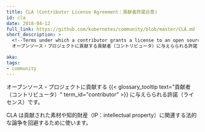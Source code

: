 ```yaml
---
title: CLA (Contributor License Agreement：貢献者許諾合意)
id: cla
date: 2018-04-12
full_link: https://github.com/kubernetes/community/blob/master/CLA.md
short_description: >
  <!--Terms under which a contributor grants a license to an open source project for their contributions.-->
  オープンソース・プロジェクトに貢献する貢献者（コントリビュータ）に与えらられる許諾（ライセンス）です。

aka: 
tags:
- community
---
```

 <!--Terms under which a {{< glossary_tooltip text="contributor" term_id="contributor" >}} grants a license to an open source project for their contributions.-->
 オープンソース・プロジェクトに貢献する {{< glossary_tooltip text="貢献者（コントリビュータ）" term_id="contributor" >}} に与えらられる許諾（ライセンス）です。

<!--more--> 

<!--
CLAs help resolve legal disputes involving contributed material and intellectual property (IP).
-->
CLA は貢献された素材や知的財産（IP：intellectual property）に関連する法的な論争を回避するために使います。

